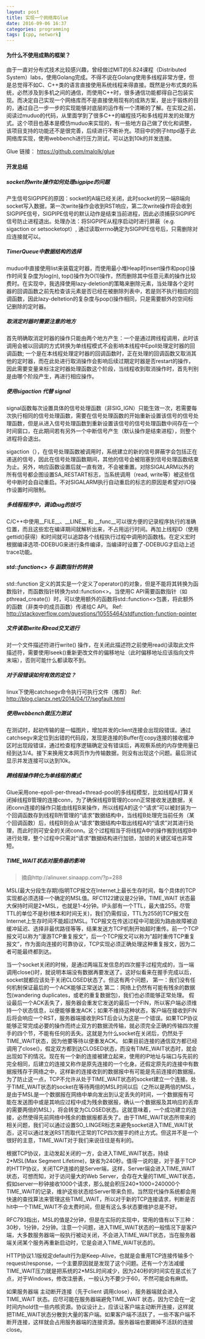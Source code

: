 ```yaml
---
layout: post
title: 实现一个网络库Glue
date: 2016-09-06 16:37
categories: programming
tags: [cpp, network]
---
```


#### 为什么不使用成熟的框架？

由于一直对分布式技术比较感兴趣，曾经做过MIT的6.824课程（Distributed System）labs，使用Golang完成。不得不说在Golang使用多线程非常方便，但是总觉得不如C、C\++类的语言直接使用系统线程来得直接。既然是分布式类的系统，必然涉及到多机之间的通信，而使用C\++时，很多通信功能都得自己包装实现。而决定自己实现一个网络库而不是直接使用现有的成熟方案，是出于锻炼的目的，通过自己一步一步的实现能够对底层的运作有一个清晰的了解。在实现之前，阅读过muduo的代码，从里面学到了很多C\++的编程技巧和多线程并发的处理方式。这个项目也基本是模仿muduo来实现的，有一些地方自己做了优化和调整，该项目支持的功能还不是很完善，后续进行不断补充。项目中的例子httpd基于此网络库实现，使用webbench进行压力测试，可以达到10k的并发连接。

Glue 链接： https://github.com/malolk/glue

#### 开发总结

##### socket的write操作如何处理sigpipe的问题

产生信号SIGPIPE的原因：socket的A端已经关闭，此时socket的另一端B端向socket写入数据，第一次write操作会收到RST响应，第二次write操作将会收到SIGPIPE信号，SIGPIPE信号的默认动作是结束当前进程，因此必须捕获SIGPIPE信号防止进程退出。处理办法：将SIGPIPE从程序启动时进行屏蔽（e.g. sigaction or setsocketopt）, 通过读取errno确定为SIGPIPE信号后，只需删除对应连接就可以。

##### TimerQueue中数据结构的选择

muduo中直接使用list来装载定时器，而使用最小堆Heap时insert操作和pop()操作时间复杂度为log(n), top()操作为O(1)操作，然而删除其中任意元素的操作比较费时。在实现中，我选择使用lazy-deletion的策略来删除元素，当处理各个定时器的回调函数之前先检查该元素是否已经在被删除列表中，若是则不执行相应的回调函数，因此lazy-deltetion的复杂度与pop()操作相同，只是需要额外的空间标记删除的定时器。

##### 取消定时器时需要注意的地方

首先明确取消定时器的操作只能由两个地方产生：一个是通过跨线程调用，此时该调用会被以回调的方式转换为单线程模式不会影响本线程中Epoll处理定时器的回调函数; 一个是在本线程处理定时器的回调函数时，正在处理的回调函数又取消其他的定时器，而在此处进行取消操作会影响后续过期定时器是否restart的操作，因此需要变量来标注定时器处理函数这个阶段，当线程收到取消操作时，首先判别是由哪个阶段产生，再进行相应操作。

##### 使用sigaction 代替 signal

signal函数每次设置具体的信号处理函数（非SIG\_IGN）只能生效一次，若需要每次执行相同的信号处理函数，需要在信号处理函数的开始重新设置该信号的信号处理函数，但是从进入信号处理函数到重新设置该信号的信号处理函数中间存在一个时间窗口，在此期间若有另外一个中断信号产生（默认操作是结束进程），则整个进程将会退出。

sigaction（），在信号处理函数被调用时，系统建立的新的信号屏蔽字会包括正在递送的信号，因此在信号处理函数期间，其他的信号会被阻塞到信号处理函数结束为止。另外，响应函数设置后就一直有效，不会被重置。对除SIGALARM以外的所有信号都企图设置SA\_RESTART标志，当系统调用（read, write等）被这些信号中断时会自动重启。不对SIGALARM执行自动重启的标志的原因是希望对I/O操作设置时间限制。

##### 多线程程序中，调试bug的技巧

C/C++中使用\_\_FILE\_\_、\_\_LINE\_\_ 和 \_\_func\_\_可以很方便的记录程序执行的准确位置，而且这些宏在编译期间就解析出来，不占用运行时间。再加上线程ID（使用gettid()获得）和时间就可以追踪各个线程执行过程中调用的函数栈。在定义宏时根据编译选项-DDEBUG来进行条件编译，当编译时设置了-DDEBUG才启动上述trace功能。

##### std::function<> 与 函数指针的转换

std::function<T> 定义的其实是一个定义了operator()的对象，但是不能将其转换为函数指针，而函数指针转换为std::function<>。当使用C API需要函数指针（如 pthread\_create()）时，可以使用额外的函数将std::function<>包裹，将此额外的函数（非类中的成员函数）传递给C API。
Ref: http://stackoverflow.com/questions/10555464/stdfunction-function-pointer

##### 文件读取write和read交叉进行

对一个文件描述符进行write() 操作，在关闭此描述符之前使用read()读取此文件描述符，需要使用lseek()重新更改文件的偏移地址（此时偏移地址应该指向文件末端），否则可能什么都读取不到。

##### 对于段错误如何有效的定位？
linux下使用catchsegv命令执行可执行文件（推荐）
Ref: http://blog.clanzx.net/2014/04/17/segfault.html

##### 使用webbench做压力测试

在测试时，起初传输的是一幅图片，增加并发的client连接会出现段错误。通过catchsegv来定位到出错的代码段，发现是连接的Buffer在copy连接的接收缓冲区时出现段错误，通过检查程序逻辑确定没有错误后，再观察系统的内存使用量已经到达3/4。接下来换用文本网页作为传输数据，则没有出现这个问题。最后测试显示并发连接可以达到10k。

##### 跨线程操作转化为单线程的模式

Glue采用one-epoll-per-thread+thread-pool的多线程模型，比如线程A打算关闭掉线程B管理的连接conn，为了确保线程B管理的conn正常接收发送数据，关闭conn连接的操作只能由线程B来操作，所以线程A的这个“请求”可以被封装为一个回调函数存到线程B所管理的“请求”数据结构中，当线程B处理完当前任务（某个回调函数）后，线程B则会从“请求”数据结构中取出线程A的“请求”对其进行处理，而此时则可安全的关闭conn。这个过程相当于将线程A中的操作搬到线程B中进行处理，整个过程中只需对“请求”数据结构进行加锁，加锁的关键区域也非常短。

##### TIME_WAIT状态对服务器的影响

> 摘自http://alinuxer.sinaapp.com/?p=288

MSL(最大分段生存期)指明TCP报文在Internet上最长生存时间，每个具体的TCP实现都必须选择一个确定的MSL值。RFC1122建议是2分钟。TIME_WAIT 状态最大保持时间是2\*MSL，也就是1-4分钟。IP头部有一个TTL，最大值255。尽管TTL的单位不是秒(根本和时间无关)，我们仍需假设，TTL为255的TCP报文在Internet上生存时间不能超过MSL。TCP报文在传送过程中可能因为路由故障被迫缓冲延迟、选择非最优路径等等，结果发送方TCP机制开始超时重传。前一个TCP报文可以称为”漫游TCP重复报文”，后一个TCP报文可以称为”超时重传TCP重复报文”，作为面向连接的可靠协议，TCP实现必须正确处理这种重复报文，因为二者可能最终都到达。

当一个socket关闭的时候，是通过两端互发信息的四次握手过程完成的，当一端调用close()时，就说明本端没有数据再要发送了。这好似看来在握手完成以后，socket就都应该处于关闭CLOSED状态了。但这有两个问题，
第一：我们没有任何机制保证最后的一个ACK能够正常送达
第二：网络上仍然有可能有残余的数据包(wandering duplicates，或老的重复数据包)，我们也必须能够正常处理。
假设最后一个ACK丢失了，服务器会重发它发送的最后一个FIN，所以客户端必须维持一个状态信息，以便能够重发ACK；如果不维持这种状态，客户端在接收到FIN后将会响应一个RST，服务器端接收到RST后会认为这是一个错误。如果TCP协议能够正常完成必要的操作而终止双方的数据流传输，就必须完全正确的传输四次握手的四个节，不能有任何的丢失。这就是为什么socket在关闭后，仍然处于 TIME_WAIT状态，因为他要等待以便重发ACK。
如果目前连接的通信双方都已经调用了close()，假定双方都到达CLOSED状态，而没有TIME_WAIT状态时，就会出现如下的情况。现在有一个新的连接被建立起来，使用的IP地址与端口与先前的完全相同，后建立的连接又称作是原先连接的一个化身。还假定原先的连接中有数据报残存于网络之中，这样新的连接收到的数据报中有可能是先前连接的数据报。为了防止这一点，TCP不允许从处于TIME_WAIT状态的socket建立一个连接。处于TIME_WAIT状态的socket在等待两倍的MSL时间以后（之所以是两倍的MSL，是由于MSL是一个数据报在网络中单向发出到认定丢失的时间，一个数据报有可能在发送图中或是其响应过程中成为残余数据报，确认一个数据报及其响应的丢弃的需要两倍的MSL），将会转变为CLOSED状态。这就意味着，一个成功建立的连接，必然使得先前网络中残余的数据报都丢失了。由于TIME_WAIT状态所带来的相关问题，我们可以通过设置SO_LINGER标志来避免socket进入TIME_WAIT状态，这可以通过发送RST而取代正常的TCP四次握手的终止方式。但这并不是一个很好的主意，TIME_WAIT对于我们来说往往是有利的。

根据TCP协议，主动发起关闭的一方，会进入TIME_WAIT状态，持续2\*MSL(Max Segment Lifetime)，缺省为240秒。值得一说的是，对于基于TCP的HTTP协议，关闭TCP连接的是Server端，这样，Server端会进入TIME_WAIT状态，可想而知，对于访问量大的Web Server，会存在大量的TIME_WAIT状态，假如server一秒钟接收1000个请求，那么就会积压240\*1000=240000个TIME_WAIT的记录，维护这些状态给Server带来负担。当然现代操作系统都会用快速的查找算法来管理这些TIME_WAIT，所以对于新的TCP连接请求，判断是否hit中一个TIME_WAIT不会太费时间，但是有这么多状态要维护总是不好。

RFC793指出，MSL的值是2分钟，但是在实际的实现中，常用的值有以下三种：30秒，1分钟，2分钟。注意一个问题，进入TIME_WAIT状态的一般情况下是客户端，大多数服务器端一般执行被动关闭，不会进入TIME_WAIT状态，当在服务器端关闭某个服务再重新启动时，它是会进入TIME_WAIT状态的。

HTTP协议1.1版规定default行为是Keep-Alive，也就是会重用TCP连接传输多个request/response，一个主要原因就是发现了这个问题。还有一个方法减缓TIME_WAIT压力就是把系统的2*MSL时间减少，因为240秒的时间实在是忒长了点，对于Windows，修改注册表，一般认为不要少于60，不然可能会有麻烦。

如果服务器端 主动断开连接（先于client 调用close），服务器端就会进入TIME_WAIT 状态。应尽可能在服务器端避免TIME_WAIT 状态，因为它会在一定时间内hold住一些内核资源。协议设计上，应该让客户端主动断开连接，这样就把TIME_WAIT状态分散到大量的客户端。如果客户端不活跃了，一些不客户端不断开连接，这样就会占用服务器端的连接资源。服务器端也要踢掉不活跃的连接close。

